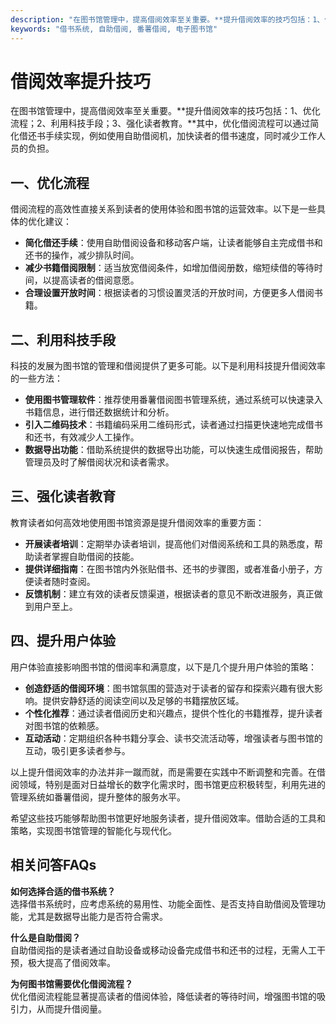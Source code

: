 ```yaml
---
description: "在图书馆管理中，提高借阅效率至关重要。**提升借阅效率的技巧包括：1、优化流程；2、利用科技手段；3、强化读者教育。**其中，优化借阅流程可以通过简化借还书手续实现，例如使用自助借阅机，加快读者的借书速度，同时减少工作人员的负担。"
keywords: "借书系统, 自助借阅, 番薯借阅, 电子图书馆"
---
```

# 借阅效率提升技巧

在图书馆管理中，提高借阅效率至关重要。**提升借阅效率的技巧包括：1、优化流程；2、利用科技手段；3、强化读者教育。**其中，优化借阅流程可以通过简化借还书手续实现，例如使用自助借阅机，加快读者的借书速度，同时减少工作人员的负担。

## 一、优化流程

借阅流程的高效性直接关系到读者的使用体验和图书馆的运营效率。以下是一些具体的优化建议：

- **简化借还手续**：使用自助借阅设备和移动客户端，让读者能够自主完成借书和还书的操作，减少排队时间。
- **减少书籍借阅限制**：适当放宽借阅条件，如增加借阅册数，缩短续借的等待时间，以提高读者的借阅意愿。
- **合理设置开放时间**：根据读者的习惯设置灵活的开放时间，方便更多人借阅书籍。

## 二、利用科技手段

科技的发展为图书馆的管理和借阅提供了更多可能。以下是利用科技提升借阅效率的一些方法：

- **使用图书管理软件**：推荐使用番薯借阅图书管理系统，通过系统可以快速录入书籍信息，进行借还数据统计和分析。
- **引入二维码技术**：书籍编码采用二维码形式，读者通过扫描更快速地完成借书和还书，有效减少人工操作。
- **数据导出功能**：借助系统提供的数据导出功能，可以快速生成借阅报告，帮助管理员及时了解借阅状况和读者需求。

## 三、强化读者教育

教育读者如何高效地使用图书馆资源是提升借阅效率的重要方面：

- **开展读者培训**：定期举办读者培训，提高他们对借阅系统和工具的熟悉度，帮助读者掌握自助借阅的技能。
- **提供详细指南**：在图书馆内外张贴借书、还书的步骤图，或者准备小册子，方便读者随时查阅。
- **反馈机制**：建立有效的读者反馈渠道，根据读者的意见不断改进服务，真正做到用户至上。

## 四、提升用户体验

用户体验直接影响图书馆的借阅率和满意度，以下是几个提升用户体验的策略：

- **创造舒适的借阅环境**：图书馆氛围的营造对于读者的留存和探索兴趣有很大影响。提供安静舒适的阅读空间以及足够的书籍摆放区域。
- **个性化推荐**：通过读者借阅历史和兴趣点，提供个性化的书籍推荐，提升读者对图书馆的依赖感。
- **互动活动**：定期组织各种书籍分享会、读书交流活动等，增强读者与图书馆的互动，吸引更多读者参与。

以上提升借阅效率的办法并非一蹴而就，而是需要在实践中不断调整和完善。在借阅领域，特别是面对日益增长的数字化需求时，图书馆更应积极转型，利用先进的管理系统如番薯借阅，提升整体的服务水平。

希望这些技巧能够帮助图书馆更好地服务读者，提升借阅效率。借助合适的工具和策略，实现图书馆管理的智能化与现代化。

## 相关问答FAQs

**如何选择合适的借书系统？**  
选择借书系统时，应考虑系统的易用性、功能全面性、是否支持自助借阅及管理功能，尤其是数据导出能力是否符合需求。

**什么是自助借阅？**  
自助借阅指的是读者通过自助设备或移动设备完成借书和还书的过程，无需人工干预，极大提高了借阅效率。

**为何图书馆需要优化借阅流程？**  
优化借阅流程能显著提高读者的借阅体验，降低读者的等待时间，增强图书馆的吸引力，从而提升借阅量。
